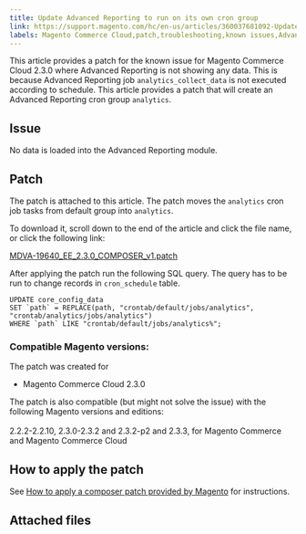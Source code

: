 ```yaml
---
title: Update Advanced Reporting to run on its own cron group
link: https://support.magento.com/hc/en-us/articles/360037681092-Update-Advanced-Reporting-to-run-on-its-own-cron-group
labels: Magento Commerce Cloud,patch,troubleshooting,known issues,Advanced Reporting,2.3.0,no data
---
```


<p>This article provides a patch for the known issue for Magento Commerce Cloud 2.3.0 where Advanced Reporting is not showing any data. This is because Advanced Reporting job <code>analytics_collect_data</code> is not executed according to schedule. This article provides a patch that will create an Advanced Reporting cron group <code>analytics</code>.</p>
<h2>Issue</h2>
<p>No data is loaded into the Advanced Reporting module.</p>
<h2>Patch</h2>
<p>The patch is attached to this article. The patch moves the <code>analytics</code> cron job tasks from default group into <code>analytics</code>.</p>
<p>To download it, scroll down to the end of the article and click the file name, or click the following link:</p>
<p><a href="https://support.magento.com/hc/en-us/article_attachments/360046452172/MDVA-19640_EE_2.3.0_COMPOSER_v1.patch">MDVA-19640_EE_2.3.0_COMPOSER_v1.patch</a></p>
<p>After applying the patch run the following SQL query. The query has to be run to change records in <code>cron_schedule</code> table. </p>
<pre class="line-numbers"><code class="language-clike">UPDATE core_config_data
SET `path` = REPLACE(path, "crontab/default/jobs/analytics", "crontab/analytics/jobs/analytics")
WHERE `path` LIKE "crontab/default/jobs/analytics%";</code></pre>
<h3>Compatible Magento versions:</h3>
<p>The patch was created for </p>
<ul>
<li>Magento Commerce Cloud 2.3.0</li>
</ul>
<p>The patch is also compatible (but might not solve the issue) with the following Magento versions and editions:<br/> <br/> 2.2.2-2.2.10, 2.3.0-2.3.2 and 2.3.2-p2 and 2.3.3, for Magento Commerce and Magento Commerce Cloud</p>
<h2>How to apply the patch</h2>
<p>See <a href="https://support.magento.com/hc/en-us/articles/360028367731">How to apply a composer patch provided by Magento</a> for instructions.</p>
<h2>Attached files</h2>
<p> </p>